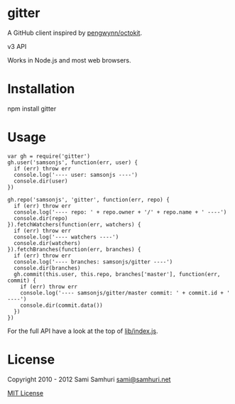 gitter
======

A GitHub client inspired by [pengwynn/octokit](https://github.com/pengwynn/octokit).

v3 API

Works in Node.js and most web browsers.


Installation
============

npm install gitter


Usage
=====

    var gh = require('gitter')
    gh.user('samsonjs', function(err, user) {
      if (err) throw err
      console.log('---- user: samsonjs ----')
      console.dir(user)
    })

    gh.repo('samsonjs', 'gitter', function(err, repo) {
      if (err) throw err
      console.log('---- repo: ' + repo.owner + '/' + repo.name + ' ----')
      console.dir(repo)
    }).fetchWatchers(function(err, watchers) {
      if (err) throw err
      console.log('---- watchers ----')
      console.dir(watchers)
    }).fetchBranches(function(err, branches) {
      if (err) throw err
      console.log('---- branches: samsonjs/gitter ----')
      console.dir(branches)
      gh.commit(this.user, this.repo, branches['master'], function(err, commit) {
        if (err) throw err
        console.log('---- samsonjs/gitter/master commit: ' + commit.id + ' ----')
        console.dir(commit.data())
      })
    })

For the full API have a look at the top of [lib/index.js](https://github.com/samsonjs/gitter/blob/master/lib/index.js).


License
=======

Copyright 2010 - 2012 Sami Samhuri sami@samhuri.net

[MIT License](http://sjs.mit-license.org)
